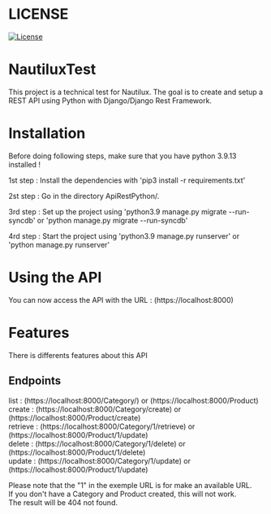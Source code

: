 # LICENSE
[![License](https://img.shields.io/github/license/H-chauvet/DiscordBotJam)](https://github.com/H-chauvet/DiscordBotJam)

# NautiluxTest

This project is a technical test for Nautilux. The goal is to create and setup a REST API using Python with Django/Django Rest Framework.

# Installation

Before doing following steps, make sure that you have python 3.9.13 installed !


1st step : Install the dependencies with 'pip3 install -r requirements.txt'

2st step : Go in the directory ApiRestPython/.

3rd step : Set up the project using 'python3.9 manage.py migrate --run-syncdb' or 'python manage.py migrate --run-syncdb'

4rd step : Start the project using 'python3.9 manage.py runserver' or 'python manage.py runserver'

# Using the API

You can now access the API with the URL : (https://localhost:8000)


# Features

There is differents features about this API

## Endpoints

list : (https://localhost:8000/Category/) or (https://localhost:8000/Product) <br>
create : (https://localhost:8000/Category/create) or (https://localhost:8000/Product/create) <br>
retrieve : (https://localhost:8000/Category/1/retrieve) or (https://localhost:8000/Product/1/update) <br>
delete : (https://localhost:8000/Category/1/delete) or (https://localhost:8000/Product/1/delete) <br>
update : (https://localhost:8000/Category/1/update) or (https://localhost:8000/Product/1/update) <br>

Please note that the "1" in the exemple URL is for make an available URL. <br>
If you don't have a Category and Product created, this will not work. <br>
The result will be 404 not found.